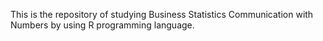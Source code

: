 This is the repository of studying Business Statistics Communication with Numbers by using R programming language.